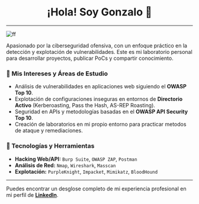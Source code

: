 <h1 align="center">¡Hola! Soy Gonzalo 👋</h1>

---

![ff](https://github.com/user-attachments/assets/0ee359a1-729b-4fdd-8c2a-ff4a33b1216c)


Apasionado por la ciberseguridad ofensiva, con un enfoque práctico en la detección y explotación de vulnerabilidades. Este es mi laboratorio personal para desarrollar proyectos, publicar PoCs y compartir conocimiento.

### 🌱 Mis Intereses y Áreas de Estudio

* Análisis de vulnerabilidades en aplicaciones web siguiendo el **OWASP Top 10**.
* Explotación de configuraciones inseguras en entornos de **Directorio Activo** (Kerberoasting, Pass the Hash, AS-REP Roasting).
* Seguridad en APIs y metodologías basadas en el **OWASP API Security Top 10**.
* Creación de laboratorios en mi propio entorno para practicar metodos de ataque y remediaciones.

### 🔧 Tecnologías y Herramientas

* **Hacking Web/API:** `Burp Suite`, `OWASP ZAP`, `Postman`
* **Análisis de Red:** `Nmap`, `Wireshark`, `Masscan`
* **Explotación:** `PurpleKnight`, `Impacket`, `Mimikatz`, `BloodHound`
---

Puedes encontrar un desglose completo de mi experiencia profesional en mi perfil de **[LinkedIn](https://www.linkedin.com/in/gonzalo-g%C3%B3mez-martos-2b51722b1/)**.
